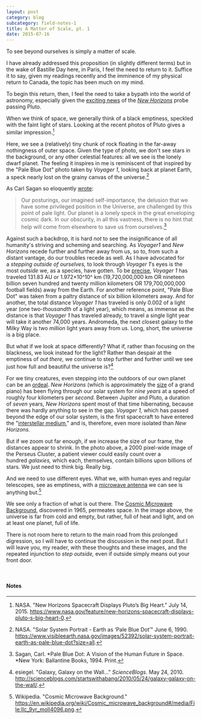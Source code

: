 ```yaml
---
layout: post
category: blog
subcategory: field-notes-1
title: A Matter of Scale, pt. 1
date: 2015-07-16
---
```


To see beyond ourselves is simply a matter of scale.

I have already addressed this proposition (in slightly different terms) but in the wake of Bastille Day here, in Paris, I feel the need to return to it. Suffice it to say, given my readings recently and the imminence of my physical return to Canada, the topic has been much on my mind.

To begin this return, then, I feel the need to take a bypath into the world of astronomy, especially given the [exciting news](https://www.theguardian.com/science/2015/jul/14/nasas-new-horizons-probe-makes-pluto-flyby-nine-years-after-leaving-earth) of the [*New Horizons*](https://en.wikipedia.org/wiki/New_Horizons) probe passing Pluto.

When we think of space, we generally think of a black emptiness, speckled with the faint light of stars. Looking at the recent photos of
Pluto gives a similar impression.[^1]

Here, we see a (relatively) tiny chunk of rock floating in the far-away nothingness of outer space. Given the type of photo, we don't see stars in the background, or any other celestial features: all we see is the lonely dwarf planet. The feeling it inspires in me is reminiscent of that inspired by the "Pale Blue Dot" photo taken by *Voyager 1*, looking back at planet Earth, a speck nearly lost on the grainy canvas of the universe.[^2]

As Carl Sagan so eloquently [wrote](https://www.goodreads.com/work/quotes/1816628-pale-blue-dot-a-vision-of-the-human-future-in-space):

> Our posturings, our imagined self-importance, the delusion that we have some privileged position in the Universe, are challenged by this point of pale light. Our planet is a lonely speck in the great enveloping cosmic dark. In our obscurity, in all this vastness, there is no hint that help will come from elsewhere to save us from ourselves.[^3]

Against such a backdrop, it is hard *not* to see the insignificance of all humanity's striving and scheming and searching. As *Voyager1* and *New Horizons* recede further and further away from us, so to, from such a distant vantage, do our troubles recede as well. As I have advocated for a *stepping outside of ourselves,* to look through *Voyager 1*′s eyes is the most *outside* we, as a species, have gotten. To be [precise](https://en.wikipedia.org/wiki/Voyager_1), *Voyager 1* has traveled 131.83 AU or 1.972×10^10^ km (19,720,000,000 km OR nineteen billion seven hundred and twenty million kilometers OR 179,700,000,000 football fields) away from the Earth. For another reference point, "Pale Blue Dot" was taken from a paltry distance of six billion kilometers away. And for another, the total distance *Voyager 1* has traveled is only 0.002 of a light year (one two-*thousandth* of a light year), which means, as immense as the distance is that *Voyager 1* has traveled already, to travel a single light year will take it another 74,000 years. Andromeda, the next closest galaxy to the Milky Way is two *million* light years away from us. Long, short, the universe is a big place.

But what if we look at space differently? What if, rather than focusing on the blackness, we look instead for the light? Rather than despair at the emptiness of *out there,* we continue to step further and further until we see just how full and beautiful the universe is?[^4]

For we tiny creatures, even stepping into the outdoors of our own planet can be an [ordeal](https://en.wikipedia.org/wiki/Agoraphobia). *New Horizons* (which is approximately the [size](https://en.wikipedia.org/wiki/New_Horizons#Design_and_construction) of a grand piano) has been flying through our solar system for *nine years* at a speed of roughly four kilometers per *second.* Between Jupiter and Pluto, a duration of *seven* years, *New Horizons* spent most of that time hibernating, because there was hardly anything to see in the gap. *Voyager 1,* which has passed beyond the edge of our solar system, is the first spacecraft to have entered the "[interstellar medium](https://en.wikipedia.org/wiki/Interstellar_medium)," and is, therefore, even more isolated than *New Horizons.*

But if we zoom out far enough, if we increase the size of our frame, the distances appear to shrink. In the photo above, a 2000 pixel-wide image of the Perseus Cluster, a patient viewer could easily count over a hundred *galaxies,* which each, themselves, contain billions upon billions of stars. We just need to think big. Really big.

And we need to use different eyes. What we, with human eyes and regular telescopes, see as emptiness, with a [microwave antenna](https://en.wikipedia.org/wiki/Holmdel_Horn_Antenna) we can see is anything but.[^5]

We see only a fraction of what is out there. The [Cosmic Microwave Background](https://en.wikipedia.org/wiki/Cosmic_microwave_background), discovered in 1965, permeates space. In the image above, the universe is far from cold and empty, but rather, full of heat and light, and on at least one planet, full of life.

There is not room here to return to the main road from this prolonged digression, so I will have to continue the discussion in the next post. But I will leave you, my reader, with these thoughts and these images, and the repeated injunction to *step outside,* even if outside simply means out your front door.

<br>

#### Notes

[^1]: NASA. "New Horizons Spacecraft Displays Pluto’s Big Heart." July 14, 2015. <https://www.nasa.gov/feature/new-horizons-spacecraft-displays-pluto-s-big-heart-0>.

[^2]: NASA. "Solar System Portrait - Earth as ‘Pale Blue Dot’" June 6, 1990. <https://www.visibleearth.nasa.gov/images/52392/solar-system-portrait-earth-as-pale-blue-dot?size=all>.

[^3]: Sagan, Carl. *Pale Blue Dot: A Vision of the Human Future in Space. *New York: Ballantine Books, 1994. Print.

[^4]: esiegel. "Galaxy, Galaxy on the Wall..." *ScienceBlogs*. May 24, 2010. <http://scienceblogs.com/startswithabang/2010/05/24/galaxy-galaxy-on-the-wall/>.

[^5]: Wikipedia. "Cosmic Microwave Background." <https://en.wikipedia.org/wiki/Cosmic_microwave_background#/media/File:Ilc_9yr_moll4096.png>.
